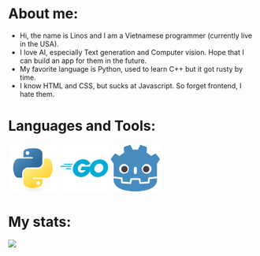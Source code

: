 # About me:
- Hi, the name is Linos and I am a Vietnamese programmer (currently live in the USA).
- I love AI, especially Text generation and Computer vision. Hope that I can build an app for them in the future.
- My favorite language is Python, used to learn C++ but it got rusty by time.
- I know HTML and CSS, but sucks at Javascript. So forget frontend, I hate them.

# Languages and Tools:

<img src="https://github.com/devicons/devicon/blob/master/icons/python/python-original.svg" alt="Python" width="100"/>

<img src="https://github.com/devicons/devicon/blob/master/icons/go/go-original-wordmark.svg" alt="Go" width="100"/>

<img src="https://github.com/devicons/devicon/blob/master/icons/godot/godot-original.svg" alt="Godot" width="100"/>

# My stats:

[![][toplang-data]][toplang-url]

[toplang-data]: https://github-readme-stats.vercel.app/api/top-langs/?username=Linos1391&layout=compact&theme=vision-friendly-dark
[toplang-url]: https://github.com/anuraghazra/github-readme-stats
